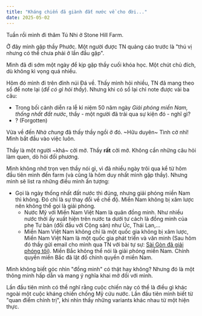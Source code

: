 ```yaml
---
title: "Kháng chiến đã giành đất nước về cho đời..."
date: 2025-05-02
---
```


Tuần rồi mình đi thăm Tú Nhi ở Stone Hill Farm. 

Ở đây mình gặp thầy Phước. Một người được TN quảng cáo trước là "thú vị nhưng có thể chưa phải ở lần đầu gặp".

Mình đã đi sớm một ngày để kịp gặp thầy cuối khóa học. Một chút chủ đích, dù không kì vọng quá nhiều. 

Hôm đó mình đi trên đỉnh núi Đá về. Thấy mình hỏi nhiều, TN đã mang theo sổ để note lại (_để có gì hỏi thầy_). Nhưng khi có sổ lại chỉ note được vài ba câu:

- Trong bối cảnh diễn ra lễ kỉ niệm 50 năm ngày _Giải phóng miền Nam, thống nhất đất nước_, thầy - một người đã trải qua sự kiện đó - nghĩ gì?
- ? (Forgotten)

Vừa về đến _Nhà chung_ đã thấy thầy ngồi ở đó. ~Hữu duyên~ Tình cờ nhỉ! Mình bắt đầu vào việc luôn.

Thầy là một người ~khá~ cởi mở. Thầy __rất__ cởi mở. Không cần những câu hỏi làm quen, dò hỏi đối phương. 

Mình không nhớ trọn vẹn thầy nói gì, vì đã nhiều ngày trôi qua kể từ hôm đầu tiên mình đến farm (và cũng là hôm duy nhất mình gặp thầy). Nhưng mình sẽ list ra những điều mình ấn tượng:

- Gọi là ngày thống nhất đất nước thì đúng, nhưng giải phóng miền Nam thì không. Đó chỉ là sự thay đổi về chế độ. Miền Nam không bị xâm lược nên không thể gọi là giải phóng.
  - Nước Mỹ với Miền Nam Việt Nam là quân đồng minh. Như nhiều nước thời ấy xuất hiện trên nước ta dưới tư cách là đồng minh của phe Tư bản (đối đầu với Cộng sản) như Úc, Thái Lan,...
  - Miền Nam Việt Nam không chỉ là một quốc gia không bị xâm lược, Miền Nam Việt Nam là một quốc gia phát triển và văn minh (Sau hôm đó thầy gửi email cho mình qua TN với bài tự sự: [Sài Gòn đã giải phóng tôi]([https://link-url-here.org](https://www.nguoi-viet.com/van-hoc-nghe-thuat/qv-sai-gon-giai-phong-toi/#google_vignette))). Miền Bắc không thể nói là giải phóng miền Nam. Chính quyền miền Bắc đã lật đổ chính quyền ở miền Nam. 

Mình không biết góc nhìn "đồng minh" có thật hay không? Nhưng đó là một thông minh hấp dẫn và mang ý nghĩa khai mở đối với mình. 

Lần đầu tiên mình có thể nghĩ rằng cuộc chiến này có thể là điều gì khác ngoài một cuộc kháng chiến chống Mỹ cứu nước. Lần đầu tiên mình biết từ "quan điểm chính trị", khi nhìn thấy những variants khác nhau từ một hiện thực. 


